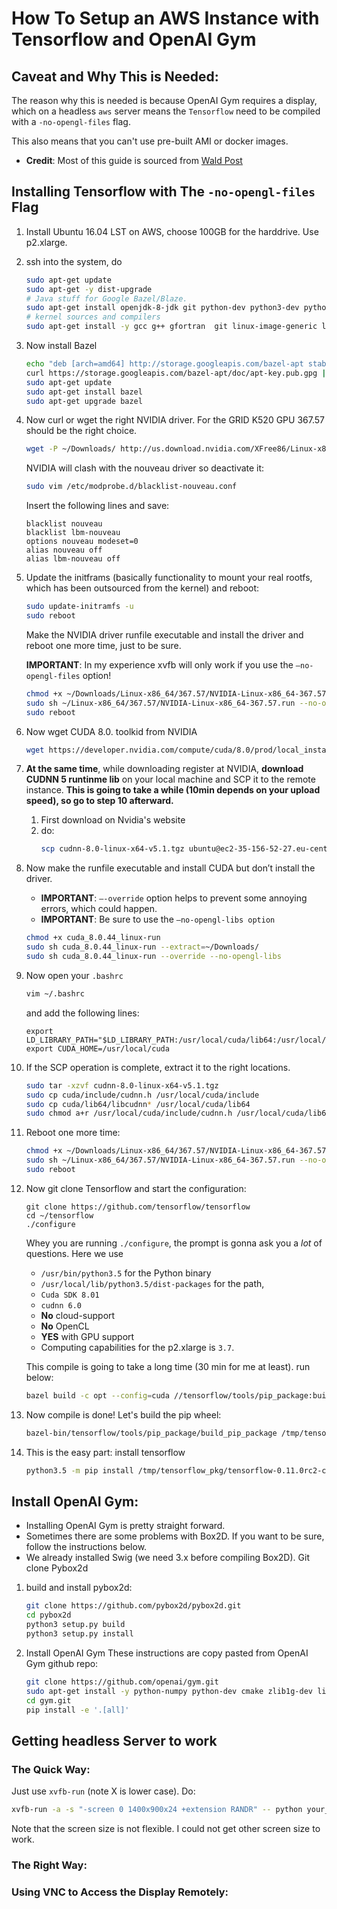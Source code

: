 # How To Setup an AWS Instance with Tensorflow and OpenAI Gym
## Caveat and Why This is Needed:
The reason why this is needed is because OpenAI Gym requires a display, which on a headless `aws` server means the `Tensorflow` need to be compiled with a `-no-opengl-files` flag. 

This also means that you can't use pre-built AMI or docker images.

* **Credit**: Most of this guide is sourced from [Wald Post](https://davidsanwald.github.io/2016/11/13/building-tensorflow-with-gpu-support.html)

## Installing Tensorflow with The `-no-opengl-files` Flag

1. Install Ubuntu 16.04 LST on AWS, choose 100GB for the harddrive. Use p2.xlarge.
2. ssh into the system, do
    ```bash
    sudo apt-get update
    sudo apt-get -y dist-upgrade
    # Java stuff for Google Bazel/Blaze.
    sudo apt-get install openjdk-8-jdk git python-dev python3-dev python-numpy python3-numpy build-essential python-pip python3-pip python3-venv swig python3-wheel libcurl3-dev
    # kernel sources and compilers
    sudo apt-get install -y gcc g++ gfortran  git linux-image-generic linux-headers-generic linux-source linux-image-extra-virtual libopenblas-dev
    ```
3. Now install Bazel
    ```bash
    echo "deb [arch=amd64] http://storage.googleapis.com/bazel-apt stable jdk1.8" | sudo tee /etc/apt/sources.list.d/bazel.list
    curl https://storage.googleapis.com/bazel-apt/doc/apt-key.pub.gpg | sudo apt-key add -
    sudo apt-get update
    sudo apt-get install bazel
    sudo apt-get upgrade bazel
    ```

4. Now curl or wget the right NVIDIA driver. For the GRID K520 GPU 367.57 should be the right choice.
    ```bash
    wget -P ~/Downloads/ http://us.download.nvidia.com/XFree86/Linux-x86_64/367.57/NVIDIA-Linux-x86_64-367.57.run
    ```
    NVIDIA will clash with the nouveau driver so deactivate it:

    ```bash
    sudo vim /etc/modprobe.d/blacklist-nouveau.conf
    ```
    Insert the following lines and save:
    ```text
    blacklist nouveau
    blacklist lbm-nouveau
    options nouveau modeset=0
    alias nouveau off
    alias lbm-nouveau off
    ```
    
5. Update the initframs (basically functionality to mount your real rootfs, which has been outsourced from the kernel) and reboot:

    ```bash
    sudo update-initramfs -u
    sudo reboot
    ```

    Make the NVIDIA driver runfile executable and install the driver and reboot one more time, just to be sure.

    **IMPORTANT**: In my experience xvfb will only work if you use the `–no-opengl-files` option!

    ```bash
    chmod +x ~/Downloads/Linux-x86_64/367.57/NVIDIA-Linux-x86_64-367.57.run
    sudo sh ~/Linux-x86_64/367.57/NVIDIA-Linux-x86_64-367.57.run --no-opengl-files
    sudo reboot
    ```
    
6. Now wget CUDA 8.0. toolkid from NVIDIA
    ```bash
    wget https://developer.nvidia.com/compute/cuda/8.0/prod/local_installers/cuda_8.0.44_linux-run
    ```

7. **At the same time**, while downloading register at NVIDIA, **download CUDNN 5 runtinme lib** on your local machine and SCP it to the remote instance. **This is going to take a while (10min depends on your upload speed), so go to step 10 afterward.**
    1. First download on Nvidia's website
    2. do:
        ```bash
        scp cudnn-8.0-linux-x64-v5.1.tgz ubuntu@ec2-35-156-52-27.eu-central-1.compute.amazonaws.com:~/Downloads/
        ```
        
8. Now make the runfile executable and install CUDA but don’t install the driver. 
    - **IMPORTANT**: `–-override` option helps to prevent some annoying errors, which could happen.
    - **IMPORTANT**: Be sure to use the `–no-opengl-libs option`

    ```bash
    chmod +x cuda_8.0.44_linux-run
    sudo sh cuda_8.0.44_linux-run --extract=~/Downloads/
    sudo sh cuda_8.0.44_linux-run --override --no-opengl-libs
    ```
    
9. Now open your `.bashrc`
    ```bash
    vim ~/.bashrc
    ```
    and add the following lines:
    ```text
    export LD_LIBRARY_PATH="$LD_LIBRARY_PATH:/usr/local/cuda/lib64:/usr/local/cuda/extras/CUPTI/lib64"
    export CUDA_HOME=/usr/local/cuda
    ```
    
10. If the SCP operation is complete, extract it to the right locations.

    ```bash
    sudo tar -xzvf cudnn-8.0-linux-x64-v5.1.tgz
    sudo cp cuda/include/cudnn.h /usr/local/cuda/include
    sudo cp cuda/lib64/libcudnn* /usr/local/cuda/lib64
    sudo chmod a+r /usr/local/cuda/include/cudnn.h /usr/local/cuda/lib64/libcudnn*
    ```
11. Reboot one more time:
    ```bash
    chmod +x ~/Downloads/Linux-x86_64/367.57/NVIDIA-Linux-x86_64-367.57.run
    sudo sh ~/Linux-x86_64/367.57/NVIDIA-Linux-x86_64-367.57.run --no-opengl-files
    sudo reboot
    ```
    
12. Now git clone Tensorflow and start the configuration:
    ```bashrc
    git clone https://github.com/tensorflow/tensorflow
    cd ~/tensorflow
    ./configure
    ```
    Whey you are running `./configure`, the prompt is gonna ask you a *lot* of questions. Here we use
    - `/usr/bin/python3.5` for the Python binary 
    - `/usr/local/lib/python3.5/dist-packages` for the path,
    - `Cuda SDK 8.01`
    - `cudnn 6.0`
    - **No** cloud-support 
    - **No** OpenCL 
    - **YES** with GPU support
    - Computing capabilities for the p2.xlarge is `3.7`.
    
    This compile is going to take a long time (30 min for me at least). run below:
    ```bash
    bazel build -c opt --config=cuda //tensorflow/tools/pip_package:build_pip_package
    ```

13. Now compile is done! Let's build the pip wheel:
    ```bash
    bazel-bin/tensorflow/tools/pip_package/build_pip_package /tmp/tensorflow_pkg
    ```
14. This is the easy part: install tensorflow
    ```bash
    python3.5 -m pip install /tmp/tensorflow_pkg/tensorflow-0.11.0rc2-cp35-cp35m-linux_x86_64.whl
    ```
    
## Install OpenAI Gym:

- Installing OpenAI Gym is pretty straight forward. 
- Sometimes there are some problems with Box2D. If you want to be sure, follow the instructions below.
- We already installed Swig (we need 3.x before compiling Box2D). Git clone Pybox2d

1. build and install pybox2d:
    ```bash
    git clone https://github.com/pybox2d/pybox2d.git
    cd pybox2d
    python3 setup.py build
    python3 setup.py install
    ```
2. Install OpenAI Gym
    These instructions are copy pasted from OpenAI Gym github repo:
    ```bash
    git clone https://github.com/openai/gym.git
    sudo apt-get install -y python-numpy python-dev cmake zlib1g-dev libjpeg-dev xvfb libav-tools xorg-dev python-opengl libboost-all-dev libsdl2-dev swig
    cd gym.git
    pip install -e '.[all]'
    ```
    
## Getting headless Server to work

### The Quick Way:
Just use `xvfb-run` (note X is lower case). Do:
```bash
xvfb-run -a -s "-screen 0 1400x900x24 +extension RANDR" -- python your_training_script.py
```
Note that the screen size is not flexible. I could not get other screen size to work.

### The Right Way:

### Using VNC to Access the Display Remotely:

